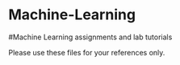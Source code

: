 # Machine-Learning
#Machine Learning assignments and lab tutorials

Please use these files for your references only.
